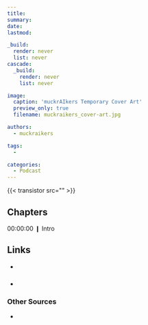 ```yaml
---
title: 
summary: 
date: 
lastmod: 

_build:
  render: never
  list: never
cascade:
  _build:
    render: never
    list: never

image:
  caption: 'muckrAIkers Temporary Cover Art'
  preview_only: true
  filename: muckraikers_cover-art.jpg

authors:
  - muckraikers

tags:
  - 

categories: 
  - Podcast
---
```


<div style="text-align: justify">

{{< transistor src="" >}}
</div>

## Chapters
00:00:00 ❙ Intro<br>


## Links
- []()

### 
- []()


### Other Sources
- []()